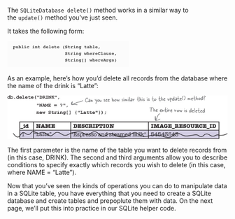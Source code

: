 The `SQLiteDatabase delete()` method works in a similar way to the `update()` method you’ve just seen. 

It takes the following form:

![](.guides/img/25.png)

As an example, here’s how you’d delete all records from the database where the name of the drink is “Latte”:

![](.guides/img/26.png)

The first parameter is the name of the table you want to delete records from (in this case, DRINK). The second and third arguments allow you to describe conditions to specify exactly which records you wish to delete (in this case, where NAME = “Latte”).

Now that you’ve seen the kinds of operations you can do to manipulate data in a SQLite table, you have everything that you need to create a SQLite database and create tables and prepoplute them with data. On the next page, we’ll put this into practice in our SQLite helper code.

